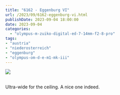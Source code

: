 ```yaml
---
title: "6162 - Eggenburg VI"
url: /2023/09/6162-eggenburg-vi.html
publishDate: 2023-09-04 18:00:00
date: 2023-09-04
categories:
  - "olympus-m-zuiko-digital-ed-7-14mm-f2-8-pro"
tags:
- "austria"
- "niederosterreich"
- "eggenburg"
- "olympus-om-d-e-m1-mk-iii"
---
```

<div class="container">
<div class="center"><a target="_blank" href="https://d25zfm9zpd7gm5.cloudfront.net/1200x1200/2020/20200517_110517_lr.jpg"><img class="webfeedsFeaturedVisual" src="https://d25zfm9zpd7gm5.cloudfront.net/0600x0600/2020/20200517_110517_lr.jpg" /></a></div>
</div>
<br />

Ultra-wide for the ceiling. A nice one indeed.
